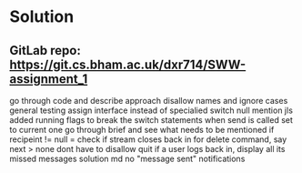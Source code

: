 # Solution
## GitLab repo: https://git.cs.bham.ac.uk/dxr714/SWW-assignment_1



go through code and describe approach
disallow names and ignore cases
general testing
assign interface instead of specialied
switch null mention jls
added running flags to break the switch statements
when send is called set to current one
go through brief and see what needs to be mentioned
if recipeint != null = check if stream closes back in
for delete command, say next > none
dont have to disallow quit
if a user logs back in, display all its missed messages
solution md no "message sent" notifications
